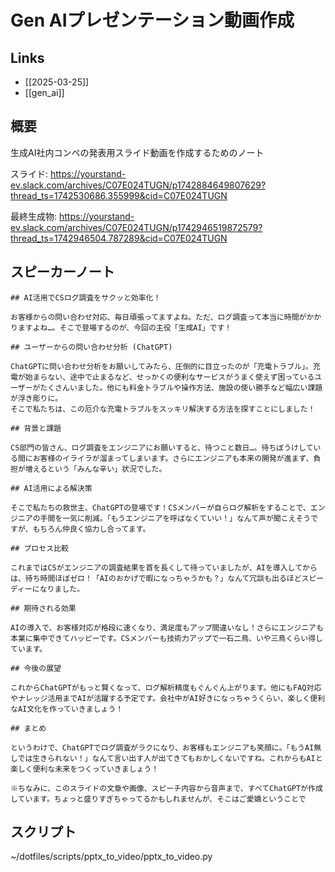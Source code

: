 # Gen AIプレゼンテーション動画作成

## Links

- [[2025-03-25]]
- [[gen_ai]]

## 概要

生成AI社内コンペの発表用スライド動画を作成するためのノート

スライド: https://yourstand-ev.slack.com/archives/C07E024TUGN/p1742884649807629?thread_ts=1742530686.355999&cid=C07E024TUGN

最終生成物: https://yourstand-ev.slack.com/archives/C07E024TUGN/p1742946519872579?thread_ts=1742946504.787289&cid=C07E024TUGN

## スピーカーノート

```
## AI活用でCSログ調査をサクッと効率化！

お客様からの問い合わせ対応、毎日頑張ってますよね。ただ、ログ調査って本当に時間がかかりますよね…。そこで登場するのが、今回の主役「生成AI」です！

## ユーザーからの問い合わせ分析 (ChatGPT)

ChatGPTに問い合わせ分析をお願いしてみたら、圧倒的に目立ったのが「充電トラブル」。充電が始まらない、途中で止まるなど、せっかくの便利なサービスがうまく使えず困っているユーザーがたくさんいました。他にも料金トラブルや操作方法、施設の使い勝手など幅広い課題が浮き彫りに。
そこで私たちは、この厄介な充電トラブルをスッキリ解決する方法を探すことにしました！

## 背景と課題

CS部門の皆さん、ログ調査をエンジニアにお願いすると、待つこと数日…。待ちぼうけしている間にお客様のイライラが溜まってしまいます。さらにエンジニアも本来の開発が進まず、負担が増えるという「みんな辛い」状況でした。

## AI活用による解決策

そこで私たちの救世主、ChatGPTの登場です！CSメンバーが自らログ解析をすることで、エンジニアの手間を一気に削減。「もうエンジニアを呼ばなくていい！」なんて声が聞こえそうですが、もちろん仲良く協力し合ってます。

## プロセス比較

これまではCSがエンジニアの調査結果を首を長くして待っていましたが、AIを導入してからは、待ち時間ほぼゼロ！「AIのおかげで暇になっちゃうかも？」なんて冗談も出るほどスピーディーになりました。

## 期待される効果

AIの導入で、お客様対応が格段に速くなり、満足度もアップ間違いなし！さらにエンジニアも本業に集中できてハッピーです。CSメンバーも技術力アップで一石二鳥、いや三鳥くらい得しています。

## 今後の展望

これからChatGPTがもっと賢くなって、ログ解析精度もぐんぐん上がります。他にもFAQ対応やナレッジ活用までAIが活躍する予定です。会社中がAI好きになっちゃうくらい、楽しく便利なAI文化を作っていきましょう！

## まとめ

というわけで、ChatGPTでログ調査がラクになり、お客様もエンジニアも笑顔に。「もうAI無しでは生きられない！」なんて言い出す人が出てきてもおかしくないですね。これからもAIと楽しく便利な未来をつくっていきましょう！

※ちなみに、このスライドの文章や画像、スピーチ内容から音声まで、すべてChatGPTが作成しています。ちょっと盛りすぎちゃってるかもしれませんが、そこはご愛嬌ということで
```

## スクリプト

~/dotfiles/scripts/pptx_to_video/pptx_to_video.py